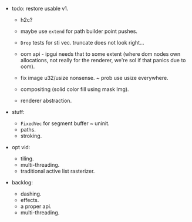 
- todo: restore usable v1.
    - h2c?

    - maybe use `extend` for path builder point pushes.
    - `Drop` tests for sti vec. truncate does not look right...
    - oom api - ipgui needs that to some extent (where dom nodes own allocations,
      not really for the renderer, we're sol if that panics due to oom).

    - fix image u32/usize nonsense. ~ prob use usize everywhere.
    - compositing (solid color fill using mask Img).
    - renderer abstraction.

- stuff:
    - `FixedVec` for segment buffer ~ uninit.
    - paths.
    - stroking.

- opt vid:
    - tiling.
    - multi-threading.
    - traditional active list rasterizer.



- backlog:
    - dashing.
    - effects.
    - a proper api.
    - multi-threading.



